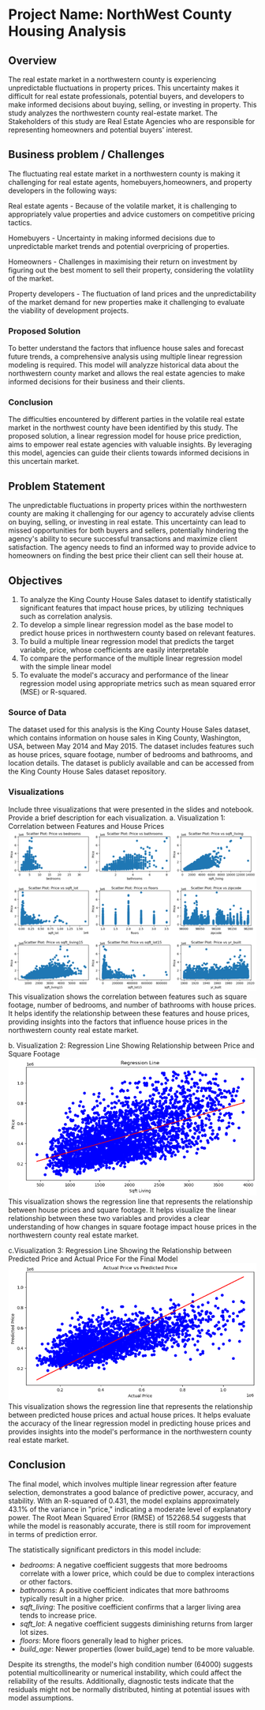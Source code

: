 # Project Name: NorthWest County Housing Analysis

## Overview
The real estate market in a northwestern county is experiencing unpredictable fluctuations in property prices. This uncertainty makes it difficult for real estate professionals, potential buyers, and developers to make informed decisions about buying, selling, or investing in property. This study analyzes the northwestern county real-estate market.
The Stakeholders of this study are Real Estate Agencies who are responsible for representing homeowners and potential buyers' interest.

## Business problem / Challenges

The fluctuating real estate market in a northwestern county is making it challenging for real estate agents, homebuyers,homeowners, and property developers in the following ways:

Real estate agents - Because of the volatile market, it is challenging to appropriately value properties and advice customers on competitive pricing tactics.

Homebuyers - Uncertainty in making informed decisions due to unpredictable market trends and potential overpricing of properties.

Homeowners - Challenges in maximising their return on investment by figuring out the best moment to sell their property, considering the volatility of the market.

Property developers - The fluctuation of land prices and the unpredictability of the market demand for new properties make it challenging to evaluate the viability of development projects.

### Proposed Solution

To better understand the factors that influence house sales and forecast future trends, a comprehensive analysis using multiple linear regression modeling is required. This model will analyzze historical data about the northwestern county market and allows the real estate agencies to  make informed decisions for their business and their clients.

### Conclusion

The difficulties encountered by different parties in the volatile real estate market in the northwest county have been identified by this study. The proposed solution, a linear regression model for house price prediction, aims to empower real estate agencies with valuable insights. By leveraging this model, agencies can guide their clients towards informed decisions in this uncertain market.

## Problem Statement
 The unpredictable fluctuations in property prices within the northwestern county are making it challenging for our agency to accurately advise clients on buying, selling, or investing in real estate. This uncertainty can lead to missed opportunities for both buyers and sellers, potentially hindering the agency's ability to secure successful transactions and maximize client satisfaction. The agency needs to find an informed way to provide advice to homeowners on finding the best price their client can sell their house at.

## Objectives

1. To analyze the King County House Sales dataset to identify statistically significant features that impact house prices, by utilizing  techniques such as correlation analysis.
1. To develop a simple linear regression model as the base model to predict house prices in northwestern county based on relevant features.
1. To build a multiple linear regression model that predicts the target variable, price,  whose coefficients are easily interpretable
1. To compare the performance of the multiple linear regression model with the simple linear model
1. To evaluate the model's accuracy and performance of the linear regression model using appropriate metrics such as mean squared error (MSE) or R-squared. 

### Source of Data
The dataset used for this analysis is the King County House Sales dataset, which contains information on house sales in King County, Washington, USA, between May 2014 and May 2015. The dataset includes features such as house prices, square footage, number of bedrooms and bathrooms, and location details. The dataset is publicly available and can be accessed from the King County House Sales dataset repository.

### Visualizations

Include three visualizations that were presented in the slides and notebook. Provide a brief description for each visualization.
a. Visualization 1: Correlation between Features and House Prices
![scatter plot showing correlation of data](image.png)
This visualization shows the correlation between features such as square footage, number of bedrooms, and number of bathrooms with house prices. It helps identify the relationship between these features and house prices, providing insights into the factors that influence house prices in the northwestern county real estate market.

b. Visualization 2: Regression Line Showing Relationship between Price and Square Footage
![Regression Line Price vs Square Footage ](image-1.png)
This visualization shows the regression line that represents the relationship between house prices and square footage. It helps visualize the linear relationship between these two variables and provides a clear understanding of how changes in square footage impact house prices in the northwestern county real estate market.

c.Visualization 3: Regression Line Showing the Relationship between Predicted Price and Actual Price For the Final Model
![Regression Line Predicted Price vs Actual Price ](image-2.png)
This visualization shows the regression line that represents the relationship between predicted house prices and actual house prices. It helps evaluate the accuracy of the linear regression model in predicting house prices and provides insights into the model's performance in the northwestern county real estate market.

## Conclusion
The final model, which involves multiple linear regression after feature selection, demonstrates a good balance of predictive power, accuracy, and stability. With an R-squared of 0.431, the model explains approximately 43.1% of the variance in "price," indicating a moderate level of explanatory power. The Root Mean Squared Error (RMSE) of 152268.54 suggests that while the model is reasonably accurate, there is still room for improvement in terms of prediction error.

The statistically significant predictors in this model include:
- *bedrooms*: A negative coefficient suggests that more bedrooms correlate with a lower price, which could be due to complex interactions or other factors.
- *bathrooms*: A positive coefficient indicates that more bathrooms typically result in a higher price.
- *sqft_living*: The positive coefficient confirms that a larger living area tends to increase price.
- *sqft_lot*: A negative coefficient suggests diminishing returns from larger lot sizes.
- *floors*: More floors generally lead to higher prices.
- *build_age*: Newer properties (lower build_age) tend to be more valuable.

Despite its strengths, the model's high condition number (64000) suggests potential multicollinearity or numerical instability, which could affect the reliability of the results. Additionally, diagnostic tests indicate that the residuals might not be normally distributed, hinting at potential issues with model assumptions.

